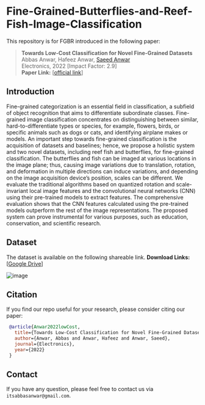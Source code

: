 # Fine-Grained-Butterflies-and-Reef-Fish-Image-Classification
This repository is for FGBR introduced in the following paper:  
> **Towards Low-Cost Classification for Novel Fine-Grained Datasets** <br> 
> Abbas Anwar, Hafeez Anwar, [Saeed Anwar](https://saeed-anwar.github.io/) <br> 
> Electronics, 2022 [Impact Factor: 2.9] <br>
**Paper Link:** [[official link](https://www.mdpi.com/2079-9292/11/17/2701)]
>

## Introduction
Fine-grained categorization is an essential field in classification, a subfield of object recognition that aims to differentiate subordinate classes. Fine-grained image classification concentrates on distinguishing between similar, hard-to-differentiate types or species, for example, flowers, birds, or specific animals such as dogs or cats, and identifying airplane makes or models. An important step towards fine-grained classification is the acquisition of datasets and baselines; hence, we propose a holistic system and two novel datasets, including reef fish and butterflies, for fine-grained classification. The butterflies and fish can be imaged at various locations in the image plane; thus, causing image variations due to translation, rotation, and deformation in multiple directions can induce variations, and depending on the image acquisition device’s position, scales can be different. We evaluate the traditional algorithms based on quantized rotation and scale-invariant local image features and the convolutional neural networks (CNN) using their pre-trained models to extract features. The comprehensive evaluation shows that the CNN features calculated using the pre-trained models outperform the rest of the image representations. The proposed system can prove instrumental for various purposes, such as education, conservation, and scientific research. 


## Dataset
The dataset is available on the following shareable link.
 **Download Links:** [[Google Drive](https://drive.google.com/drive/folders/11bcx8CizpAFohJy6HS2g032bbzVzGN7a?usp=sharing)] 
 
![image](https://user-images.githubusercontent.com/109077603/181914240-544287b0-7831-49da-a9c4-7be3c0d3b0e1.png)

## Citation

   If you find our repo useful for your research, please consider citing our paper:

   ```bibtex
    @article{Anwar2022lowCost,
      title={Towards Low-Cost Classification for Novel Fine-Grained Datasets},
      author={Anwar, Abbas and Anwar, Hafeez and Anwar, Saeed},
      journal={Electronics},
      year={2022}
    }
   ```
## Contact

If you have any question, please feel free to contact us via `itsabbasanwar@gmail.com`.
